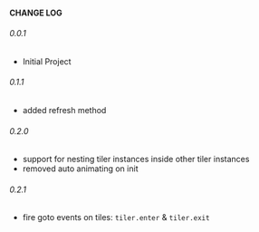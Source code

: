 #### CHANGE LOG
###### 0.0.1
* Initial Project

###### 0.1.1
* added refresh method

###### 0.2.0
* support for nesting tiler instances inside other tiler instances
* removed auto animating on init

###### 0.2.1
* fire goto events on tiles: `tiler.enter` & `tiler.exit`

